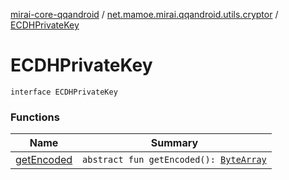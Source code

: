 [mirai-core-qqandroid](../../index.md) / [net.mamoe.mirai.qqandroid.utils.cryptor](../index.md) / [ECDHPrivateKey](./index.md)

# ECDHPrivateKey

`interface ECDHPrivateKey`

### Functions

| Name | Summary |
|---|---|
| [getEncoded](get-encoded.md) | `abstract fun getEncoded(): `[`ByteArray`](https://kotlinlang.org/api/latest/jvm/stdlib/kotlin/-byte-array/index.html) |

